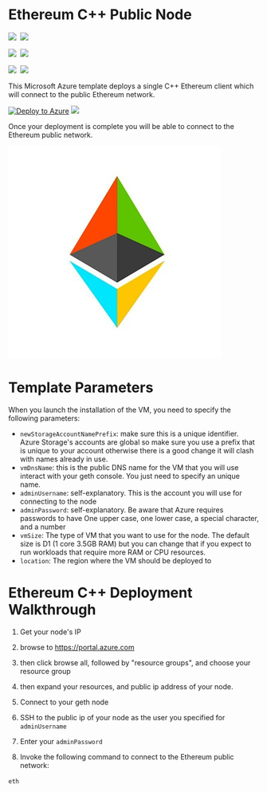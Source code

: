 # Ethereum C++ Public Node

<IMG SRC="https://azbotstorage.blob.core.windows.net/badges/ethereum-cpp-on-ubuntu/PublicLastTestDate.svg" />&nbsp;
<IMG SRC="https://azbotstorage.blob.core.windows.net/badges/ethereum-cpp-on-ubuntu/PublicDeployment.svg" />&nbsp;

<IMG SRC="https://azbotstorage.blob.core.windows.net/badges/ethereum-cpp-on-ubuntu/FairfaxLastTestDate.svg" />&nbsp;
<IMG SRC="https://azbotstorage.blob.core.windows.net/badges/ethereum-cpp-on-ubuntu/FairfaxDeployment.svg" />&nbsp;

<IMG SRC="https://azbotstorage.blob.core.windows.net/badges/ethereum-cpp-on-ubuntu/BestPracticeResult.svg" />&nbsp;
<IMG SRC="https://azbotstorage.blob.core.windows.net/badges/ethereum-cpp-on-ubuntu/CredScanResult.svg" />&nbsp;

This Microsoft Azure template deploys a single C++ Ethereum client which will connect to the public Ethereum network.

[![Deploy to Azure](http://azuredeploy.net/deploybutton.png)](https://portal.azure.com/#create/Microsoft.Template/uri/https%3A%2F%2Fraw.githubusercontent.com%2FAzure%2Fazure-quickstart-templates%2Fmaster%2Fethereum-cpp-on-ubuntu%2Fazuredeploy.json)
<a href="http://armviz.io/#/?load=https%3A%2F%2Fraw.githubusercontent.com%2FAzure%2Fazure-quickstart-templates%2Fmaster%2Fethereum-cpp-on-ubuntu%2Fazuredeploy.json" target="_blank">
    <img src="http://armviz.io/visualizebutton.png"/>
</a>

Once your deployment is complete you will be able to connect to the Ethereum public network.

![Ethereum-Azure](https://raw.githubusercontent.com/Azure/azure-quickstart-templates/master/ethereum-cpp-on-ubuntu/images/eth.jpg)

# Template Parameters
When you launch the installation of the VM, you need to specify the following parameters:
* `newStorageAccountNamePrefix`: make sure this is a unique identifier. Azure Storage's accounts are global so make sure you use a prefix that is unique to your account otherwise there is a good change it will clash with names already in use.
* `vmDnsName`: this is the public DNS name for the VM that you will use interact with your geth console. You just need to specify an unique name.
* `adminUsername`: self-explanatory. This is the account you will use for connecting to the node
* `adminPassword`: self-explanatory. Be aware that Azure requires passwords to have One upper case, one lower case, a special character, and a number
* `vmSize`: The type of VM that you want to use for the node. The default size is D1 (1 core 3.5GB RAM) but you can change that if you expect to run workloads that require more RAM or CPU resources.
* `location`: The region where the VM should be deployed to

# Ethereum C++ Deployment Walkthrough
1. Get your node's IP
 1. browse to https://portal.azure.com

 2. then click browse all, followed by "resource groups", and choose your resource group

 3. then expand your resources, and public ip address of your node.

2. Connect to your geth node
 1. SSH to the public ip of your node as the user you specified for `adminUsername`
 2. Enter your `adminPassword`

3. Invoke the following command to connect to the Ethereum public network:

`eth`

